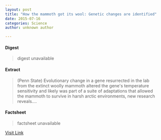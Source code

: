 ```yaml
---
layout: post
title: "How the mammoth got its wool: Genetic changes are identified"
date: 2015-07-16
categories: Science
author: unknown author

---
```



#### Digest
>digest unavailable

#### Extract
>(Penn State) Evolutionary change in a gene resurrected in the lab from the extinct woolly mammoth altered the gene's temperature sensitivity and likely was part of a suite of adaptations that allowed the mammoth to survive in harsh arctic environments, new research reveals....

#### Factsheet
>factsheet unavailable

[Visit Link](http://www.eurekalert.org/pub_releases/2015-07/ps-htm070515.php)



